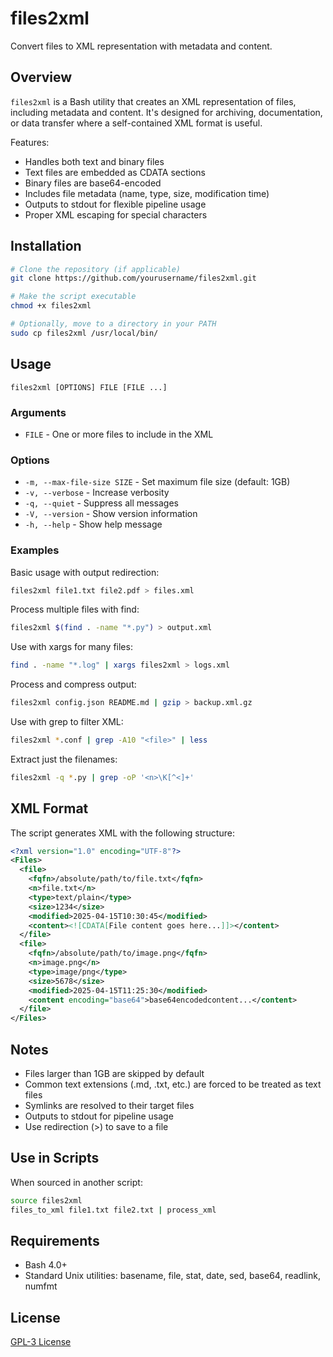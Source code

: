 # files2xml

Convert files to XML representation with metadata and content.

## Overview

`files2xml` is a Bash utility that creates an XML representation of files, including metadata and content. It's designed for archiving, documentation, or data transfer where a self-contained XML format is useful.

Features:
- Handles both text and binary files
- Text files are embedded as CDATA sections
- Binary files are base64-encoded
- Includes file metadata (name, type, size, modification time)
- Outputs to stdout for flexible pipeline usage
- Proper XML escaping for special characters

## Installation

```bash
# Clone the repository (if applicable)
git clone https://github.com/yourusername/files2xml.git

# Make the script executable
chmod +x files2xml

# Optionally, move to a directory in your PATH
sudo cp files2xml /usr/local/bin/
```

## Usage

```
files2xml [OPTIONS] FILE [FILE ...]
```

### Arguments
- `FILE` - One or more files to include in the XML

### Options
- `-m, --max-file-size SIZE` - Set maximum file size (default: 1GB)
- `-v, --verbose` - Increase verbosity
- `-q, --quiet` - Suppress all messages
- `-V, --version` - Show version information
- `-h, --help` - Show help message

### Examples

Basic usage with output redirection:
```bash
files2xml file1.txt file2.pdf > files.xml
```

Process multiple files with find:
```bash
files2xml $(find . -name "*.py") > output.xml
```

Use with xargs for many files:
```bash
find . -name "*.log" | xargs files2xml > logs.xml
```

Process and compress output:
```bash
files2xml config.json README.md | gzip > backup.xml.gz
```

Use with grep to filter XML:
```bash
files2xml *.conf | grep -A10 "<file>" | less
```

Extract just the filenames:
```bash
files2xml -q *.py | grep -oP '<n>\K[^<]+'
```

## XML Format

The script generates XML with the following structure:

```xml
<?xml version="1.0" encoding="UTF-8"?>
<Files>
  <file>
    <fqfn>/absolute/path/to/file.txt</fqfn>
    <n>file.txt</n>
    <type>text/plain</type>
    <size>1234</size>
    <modified>2025-04-15T10:30:45</modified>
    <content><![CDATA[File content goes here...]]></content>
  </file>
  <file>
    <fqfn>/absolute/path/to/image.png</fqfn>
    <n>image.png</n>
    <type>image/png</type>
    <size>5678</size>
    <modified>2025-04-15T11:25:30</modified>
    <content encoding="base64">base64encodedcontent...</content>
  </file>
</Files>
```

## Notes

- Files larger than 1GB are skipped by default
- Common text extensions (.md, .txt, etc.) are forced to be treated as text files
- Symlinks are resolved to their target files
- Outputs to stdout for pipeline usage
- Use redirection (>) to save to a file

## Use in Scripts

When sourced in another script:
```bash
source files2xml
files_to_xml file1.txt file2.txt | process_xml
```

## Requirements

- Bash 4.0+
- Standard Unix utilities: basename, file, stat, date, sed, base64, readlink, numfmt

## License

[GPL-3 License](LICENSE)
